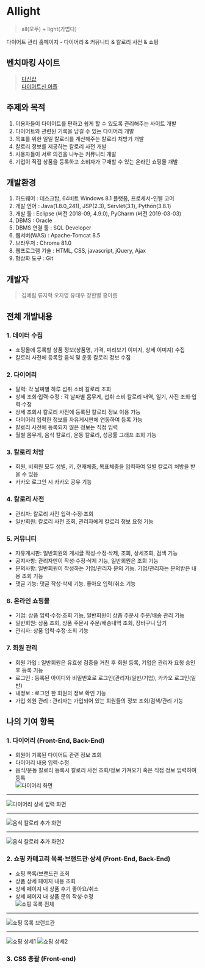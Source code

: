 # Allight
> all(모두) + light(가볍다) 

다이어트 관리 홈페이지 - 다이어리 & 커뮤니티 & 칼로리 사전 & 쇼핑 

## 벤치마킹 사이트
> [다신샵](https://dshop.dietshin.com/)<br>
> [다이어트신 어플](https://play.google.com/store/apps/details?id=com.diet.calorie160105&hl=ko&gl=US)<br>

## 주제와 목적
1. 이용자들이 다이어트를 편하고 쉽게 할 수 있도록 관리해주는 사이트 개발
2. 다이어트와 관련된 기록을 남길 수 있는 다이어리 개발
3. 목표를 위한 일일 칼로리를 계산해주는 칼로리 처방기 개발
4. 칼로리 정보를 제공하는 칼로리 사전 개발
5. 사용자들이 서로 의견을 나누는 커뮤니티 개발
6. 기업이 직접 상품을 등록하고 소비자가 구매할 수 있는 온라인 쇼핑몰 개발

## 개발환경
1. 하드웨어 : 데스크탑, 64비트 Windows 8.1 플랫폼, 프로세서-인텔 코어
2. 개발 언어 : Java(1.8.0_241), JSP(2.3), Servlet(3.1), Python(3.8.1)
3. 개발 툴 : Eclipse (버전 2018-09, 4.9.0), PyCharm (버전 2019-03-03)
4. DBMS : Oracle
5. DBMS 연결 툴 : SQL Developer 
6. 웹서버(WAS) : Apache-Tomcat 8.5
7. 브라우저 : Chrome 81.0
8. 웹프로그램 기술 : HTML, CSS, javascript, jQuery, Ajax
9. 형상화 도구 : Git

## 개발자
> 김예림 류지혁 오지영 유태우 장한별 홍아름

## 전체 개발내용
### 1. 데이터 수집
- 쇼핑몰에 등록할 상품 정보(상품명, 가격, 미리보기 이미지, 상세 이미지) 수집
- 칼로리 사전에 등록할 음식 및 운동 칼로리 정보 수집
### 2. 다이어리
- 달력: 각 날짜별 하루 섭취·소비 칼로리 조회
- 상세 조회·입력·수정 : 각 날짜별 몸무게, 섭취·소비 칼로리 내역, 일기, 사진 조회·입력·수정
- 상세 조회시 칼로리 사전에 등록된 칼로리 정보 이용 가능
- 다이어리 입력한 정보를 자유게시판에 연동하여 등록 가능
- 칼로리 사전에 등록되지 않은 정보는 직접 입력
- 월별 몸무게, 음식 칼로리, 운동 칼로리, 성공률 그래프 조회 기능
### 3. 칼로리 처방
- 회원, 비회원 모두 성별, 키, 현재체중, 목표체중을 입력하여 일별 칼로리 처방을 받을 수 있음
- 카카오 로그인 시 카카오 공유 기능
### 4. 칼로리 사전
- 관리자: 칼로리 사전 입력·수정·조회
- 일반회원: 칼로리 사전 조회, 관리자에게 칼로리 정보 요청 기능
### 5. 커뮤니티
- 자유게시판: 일반회원의 게시글 작성·수정·삭제, 조회, 상세조회, 검색 기능
- 공지사항: 관리자만이 작성·수정·삭제 기능, 일반회원은 조회 기능
- 문의사항: 일반회원이 작성하는 기업/관리자 문의 기능. 기업/관리자는 문의받은 내용 조회 기능
- 댓글 기능: 댓글 작성·삭제 기능. 좋아요 입력/취소 기능
### 6. 온라인 쇼핑몰
- 기업: 상품 입력·수정·조회 기능, 일반회원이 상품 주문시 주문/배송 관리 기능
- 일반회원: 상품 조회, 상품 주문시 주문/배송내역 조회, 장바구니 담기
- 관리자: 상품 입력·수정·조회 기능
### 7. 회원 관리
  - 회원 가입 : 일반회원은 유효성 검증을 거친 후 회원 등록, 기업은 관리자 요청 승인 후 등록 기능
  - 로그인 : 등록된 아이디와 비밀번호로 로그인(관리자/일반/기업), 카카오 로그인(일반)
  - 내정보 : 로그인 한 회원의 정보 확인 기능
  - 가입 회원 관리 : 관리자는 가입되어 있는 회원들의 정보 조회/검색/관리 기능

## 나의 기여 항목
### 1. 다이어리 (Front-End, Back-End)
- 회원이 기록된 다이어트 관련 정보 조회
- 다이어리 내용 입력·수정
- 음식/운동 칼로리 등록시 칼로리 사전 조회/정보 가져오기 혹은 직접 정보 입력하여 등록<br>
![다이어리 화면](https://user-images.githubusercontent.com/63843905/128103796-913a061a-87e4-4c95-8bc9-734ad7b85605.png)
***
![다이어리 상세 입력 화면](https://user-images.githubusercontent.com/63843905/128103875-92e3ed29-a302-4441-aca3-df87193c3a73.png)
***
![음식 칼로리 추가 화면](https://user-images.githubusercontent.com/63843905/128105018-4cc5ff0c-df0c-480f-a5f5-b2bf05cf5a14.png)
***
![음식 칼로리 추가 화면2](https://user-images.githubusercontent.com/63843905/128105056-3e2c3423-c1d8-4eb4-989c-58fd6fcb9fb6.png)

### 2. 쇼핑 카테고리 목록·브랜드관·상세 (Front-End, Back-End)
- 쇼핑 목록/브랜드관 조회
- 상품 상세 페이지 내용 조회
- 상세 페이지 내 상품 후기 좋아요/취소
- 상세 페이지 내 상품 문의 작성·수정 <br>
![쇼핑 목록 전체](https://user-images.githubusercontent.com/63843905/128104300-b5d375c8-cbf3-49ab-b8e3-1e7f7eeac466.png)
***
![쇼핑 목록 브랜드관](https://user-images.githubusercontent.com/63843905/128104309-49da2e8d-6030-4a38-87e0-60063e36e1bc.png)
***
![쇼핑 상세1](https://user-images.githubusercontent.com/63843905/128105252-027ccf4e-c2aa-4661-88d4-c46b912872d3.png)
![쇼핑 상세2](https://user-images.githubusercontent.com/63843905/128105192-01dd732c-2d28-40d5-9965-d5b4c5fea6c6.png)

### 3. CSS 총괄 (Front-end)

